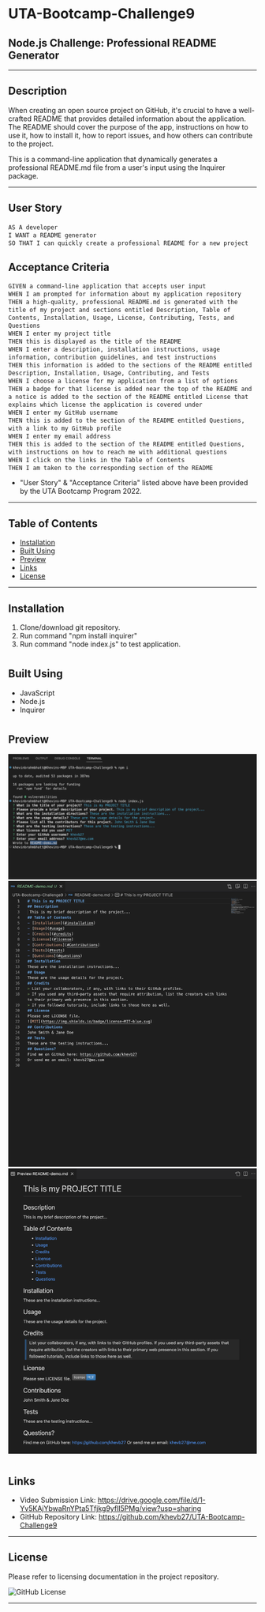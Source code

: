# UTA-Bootcamp-Challenge9
## Node.js Challenge: Professional README Generator
----------------------------------------------------------------------
## Description

When creating an open source project on GitHub, it's crucial to have a well-crafted README that provides detailed information about the application. The README should cover the purpose of the app, instructions on how to use it, how to install it, how to report issues, and how others can contribute to the project.

This is a command-line application that dynamically generates a professional README.md file from a user's input using the Inquirer package.

----------------------------------------------------------------------

## User Story

```
AS A developer
I WANT a README generator
SO THAT I can quickly create a professional README for a new project
```

## Acceptance Criteria

```
GIVEN a command-line application that accepts user input
WHEN I am prompted for information about my application repository
THEN a high-quality, professional README.md is generated with the title of my project and sections entitled Description, Table of Contents, Installation, Usage, License, Contributing, Tests, and Questions
WHEN I enter my project title
THEN this is displayed as the title of the README
WHEN I enter a description, installation instructions, usage information, contribution guidelines, and test instructions
THEN this information is added to the sections of the README entitled Description, Installation, Usage, Contributing, and Tests
WHEN I choose a license for my application from a list of options
THEN a badge for that license is added near the top of the README and a notice is added to the section of the README entitled License that explains which license the application is covered under
WHEN I enter my GitHub username
THEN this is added to the section of the README entitled Questions, with a link to my GitHub profile
WHEN I enter my email address
THEN this is added to the section of the README entitled Questions, with instructions on how to reach me with additional questions
WHEN I click on the links in the Table of Contents
THEN I am taken to the corresponding section of the README
```
* "User Story" & "Acceptance Criteria" listed above have been provided by the UTA Bootcamp Program 2022.
----------------------------------------------------------------------

## Table of Contents

- [Installation](#installation)
- [Built Using](#built-using)
- [Preview](#preview)
- [Links](#links)
- [License](#license)

----------------------------------------------------------------------

## Installation

1. Clone/download git repository.
2. Run command "npm install inquirer"
3. Run command "node index.js" to test application.

#

## Built Using

- JavaScript
- Node.js
- Inquirer

#

## Preview

<img src= "assets/images/C9 Screenshot 1.png"/>
<img src= "assets/images/C9 Screenshot 2.png"/>
<img src= "assets/images/C9 Screenshot 3.png"/>

#

## Links

- Video Submission Link: https://drive.google.com/file/d/1-Yv5KAjYbwaRnYPta5Tfjkg9yflI5PMg/view?usp=sharing
- GitHub Repository Link: https://github.com/khevb27/UTA-Bootcamp-Challenge9 

----------------------------------------------------------------------
## License

Please refer to licensing documentation in the project repository.

<img src="https://img.shields.io/badge/license-MIT License-blue.svg" alt="GitHub License">

----------------------------------------------------------------------